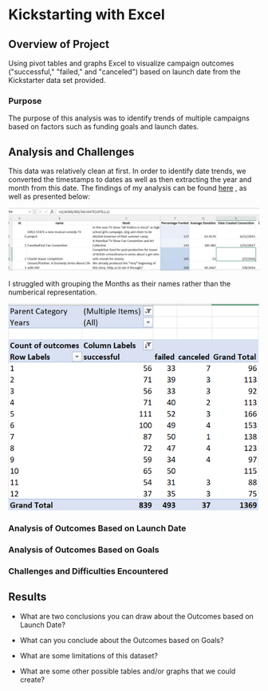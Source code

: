 # Kickstarting with Excel

## Overview of Project
Using pivot tables and graphs Excel to visualize campaign outcomes ("successful," "failed," and "canceled") based on launch date from the Kickstarter data set provided.
### Purpose
The purpose of this analysis was to identify trends of multiple campaigns based on factors such as funding goals and launch dates. 
## Analysis and Challenges
This data was relatively clean at first. In order to identify date trends, we converted the timestamps to dates as well as then extracting the year and month from this date. The findings of my analysis can be found [here](https://github.com/jtspingler/kickstarter-analysis) , as well as presented below:

![This is an image](https://github.com/jtspingler/kickstarter-analysis/blob/108a4ed89d8059ea826e4c2181063fdd872d9478/Date%20conversion.PNG)

I struggled with grouping the Months as their names rather than the numberical representation. 

![This is an image](https://github.com/jtspingler/kickstarter-analysis/blob/fca25a1668a607d4303c86bdac57b897b34c38a4/succ%20v%20failed%20pivot.PNG)

### Analysis of Outcomes Based on Launch Date

### Analysis of Outcomes Based on Goals

### Challenges and Difficulties Encountered

## Results

- What are two conclusions you can draw about the Outcomes based on Launch Date?

- What can you conclude about the Outcomes based on Goals?

- What are some limitations of this dataset?

- What are some other possible tables and/or graphs that we could create?
